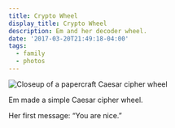 ```yaml
---
title: Crypto Wheel
display_title: Crypto Wheel
description: Em and her decoder wheel.
date: '2017-03-20T21:49:18-04:00'
tags:
  - family
  - photos
---
```

![Closeup of a papercraft Caesar cipher wheel](crypto-wheel.jpg "Decoder wheel")

Em made a simple Caesar cipher wheel.

Her first message: “You are nice.”
